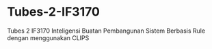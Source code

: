 # Tubes-2-IF3170
Tubes 2 IF3170 Inteligensi Buatan Pembangunan Sistem Berbasis Rule dengan menggunakan CLIPS
